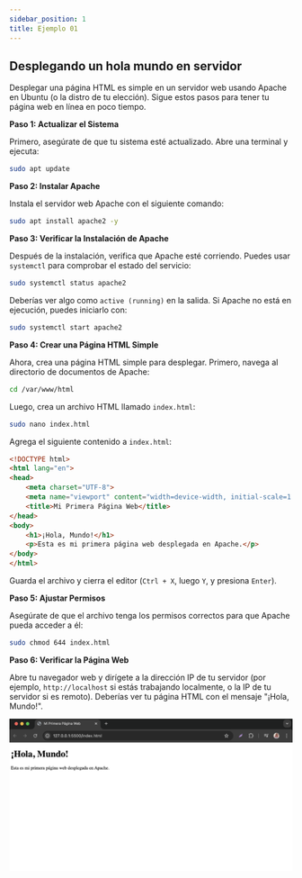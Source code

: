 ```yaml
---
sidebar_position: 1
title: Ejemplo 01
---
```


## Desplegando un hola mundo en servidor

Desplegar una página HTML es simple en un servidor web usando Apache en Ubuntu (o la distro de tu elección). Sigue estos pasos para tener tu página web en línea en poco tiempo.


**Paso 1: Actualizar el Sistema**

Primero, asegúrate de que tu sistema esté actualizado. Abre una terminal y ejecuta:

```bash
sudo apt update
```

**Paso 2: Instalar Apache**

Instala el servidor web Apache con el siguiente comando:

```bash
sudo apt install apache2 -y
```

**Paso 3: Verificar la Instalación de Apache**

Después de la instalación, verifica que Apache esté corriendo. Puedes usar `systemctl` para comprobar el estado del servicio:

```bash
sudo systemctl status apache2
```

Deberías ver algo como `active (running)` en la salida. Si Apache no está en ejecución, puedes iniciarlo con:

```bash
sudo systemctl start apache2
```

**Paso 4: Crear una Página HTML Simple**

Ahora, crea una página HTML simple para desplegar. Primero, navega al directorio de documentos de Apache:

```bash
cd /var/www/html
```

Luego, crea un archivo HTML llamado `index.html`:

```bash
sudo nano index.html
```

Agrega el siguiente contenido a `index.html`:

```html
<!DOCTYPE html>
<html lang="en">
<head>
    <meta charset="UTF-8">
    <meta name="viewport" content="width=device-width, initial-scale=1.0">
    <title>Mi Primera Página Web</title>
</head>
<body>
    <h1>¡Hola, Mundo!</h1>
    <p>Esta es mi primera página web desplegada en Apache.</p>
</body>
</html>
```

Guarda el archivo y cierra el editor (`Ctrl + X`, luego `Y`, y presiona `Enter`).

**Paso 5: Ajustar Permisos**

Asegúrate de que el archivo tenga los permisos correctos para que Apache pueda acceder a él:

```bash
sudo chmod 644 index.html
```

**Paso 6: Verificar la Página Web**

Abre tu navegador web y dirígete a la dirección IP de tu servidor (por ejemplo, `http://localhost` si estás trabajando localmente, o la IP de tu servidor si es remoto). Deberías ver tu página HTML con el mensaje "¡Hola, Mundo!".

![](../../../static/images/web-01.png)